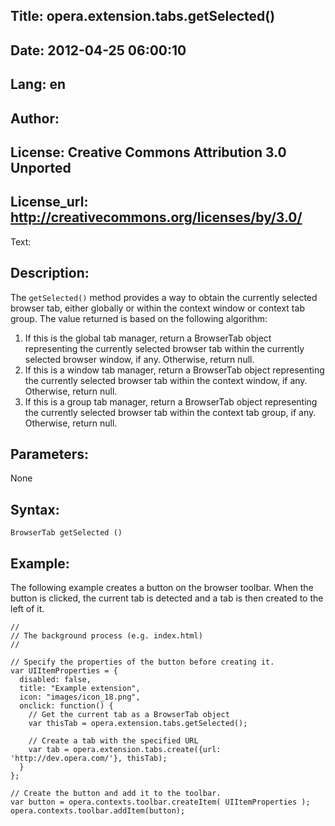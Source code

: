 Title: opera.extension.tabs.getSelected()
----
Date: 2012-04-25 06:00:10
----
Lang: en
----
Author: 
----
License: Creative Commons Attribution 3.0 Unported
----
License_url: http://creativecommons.org/licenses/by/3.0/
----
Text:

<h2>Description:</h2>

<p>The <code>getSelected()</code> method provides a way to obtain the currently selected browser tab, either globally or within the context window or context tab group. The value returned is based on the following algorithm:</p>

<ol>
    <li>If this is the global tab manager, return a BrowserTab object representing the currently selected browser tab within the currently selected browser window, if any. Otherwise, return null.</li>
    <li>If this is a window tab manager, return a BrowserTab object representing the currently selected browser tab within the context window, if any. Otherwise, return null.</li>
    <li>If this is a group tab manager, return a BrowserTab object representing the currently selected browser tab within the context tab group, if any. Otherwise, return null.</li>
</ol>

<h2>Parameters:</h2>

<p>None</p>

<h2>Syntax:</h2>

<p><code>BrowserTab getSelected ()</code></p>

<h2>Example:</h2>

<p>The following example creates a button on the browser toolbar. When the button is clicked, the current tab is detected and a tab is then created to the left of it.</p>

<pre><code>//
// The background process (e.g. index.html) 
//

// Specify the properties of the button before creating it.
var UIItemProperties = {
  disabled: false,
  title: &quot;Example extension&quot;,
  icon: &quot;images/icon_18.png&quot;,
  onclick: function() {
    // Get the current tab as a BrowserTab object
    var thisTab = opera.extension.tabs.getSelected();
    
    // Create a tab with the specified URL
    var tab = opera.extension.tabs.create({url: &#39;http://dev.opera.com/&#39;}, thisTab);
  }
};

// Create the button and add it to the toolbar.
var button = opera.contexts.toolbar.createItem( UIItemProperties );  
opera.contexts.toolbar.addItem(button);</code></pre>

